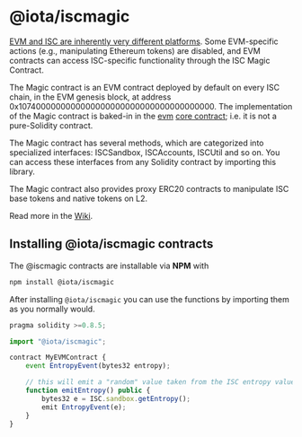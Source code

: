 # @iota/iscmagic

[EVM and ISC are inherently very different platforms](https://wiki.iota.org/shimmer/smart-contracts/guide/evm/compatibility/). Some EVM-specific actions (e.g., manipulating Ethereum tokens) are disabled, and EVM contracts can access ISC-specific functionality through the ISC Magic Contract.

The Magic contract is an EVM contract deployed by default on every ISC chain, in the EVM genesis block, at address 0x1074000000000000000000000000000000000000. The implementation of the Magic contract is baked-in in the [evm](https://wiki.iota.org/shimmer/smart-contracts/guide/core_concepts/core_contracts/evm/) [core contract](https://wiki.iota.org/shimmer/smart-contracts/guide/core_concepts/core_contracts/overview/); i.e. it is not a pure-Solidity contract.

The Magic contract has several methods, which are categorized into specialized interfaces: ISCSandbox, ISCAccounts, ISCUtil and so on. You can access these interfaces from any Solidity contract by importing this library.

The Magic contract also provides proxy ERC20 contracts to manipulate ISC base tokens and native tokens on L2.

Read more in the [Wiki](https://wiki.iota.org/shimmer/smart-contracts/guide/evm/magic/).

## Installing @iota/iscmagic contracts

The @iscmagic contracts are installable via __NPM__ with 

```bash
npm install @iota/iscmagic
```

After installing `@iota/iscmagic` you can use the functions by importing them as you normally would.

```ts
pragma solidity >=0.8.5;

import "@iota/iscmagic";

contract MyEVMContract {
    event EntropyEvent(bytes32 entropy);

    // this will emit a "random" value taken from the ISC entropy value
    function emitEntropy() public {
        bytes32 e = ISC.sandbox.getEntropy();
        emit EntropyEvent(e);
    }
}

```
